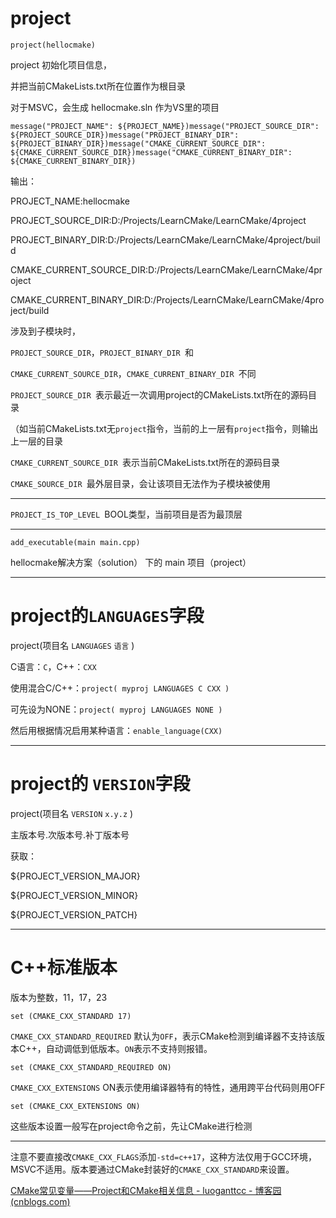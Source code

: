 # project

```
project(hellocmake)
```

project 初始化项目信息，

并把当前CMakeLists.txt所在位置作为根目录

对于MSVC，会生成 hellocmake.sln 作为VS里的项目

```
message("PROJECT_NAME": ${PROJECT_NAME})message("PROJECT_SOURCE_DIR": ${PROJECT_SOURCE_DIR})message("PROJECT_BINARY_DIR": ${PROJECT_BINARY_DIR})message("CMAKE_CURRENT_SOURCE_DIR": ${CMAKE_CURRENT_SOURCE_DIR})message("CMAKE_CURRENT_BINARY_DIR": ${CMAKE_CURRENT_BINARY_DIR})
```

输出：

PROJECT_NAME:hellocmake

PROJECT_SOURCE_DIR:D:/Projects/LearnCMake/LearnCMake/4project

PROJECT_BINARY_DIR:D:/Projects/LearnCMake/LearnCMake/4project/build

CMAKE_CURRENT_SOURCE_DIR:D:/Projects/LearnCMake/LearnCMake/4project

CMAKE_CURRENT_BINARY_DIR:D:/Projects/LearnCMake/LearnCMake/4project/build


涉及到子模块时，

`PROJECT_SOURCE_DIR`，`PROJECT_BINARY_DIR `和

`CMAKE_CURRENT_SOURCE_DIR`，`CMAKE_CURRENT_BINARY_DIR `不同

`PROJECT_SOURCE_DIR `表示最近一次调用project的CMakeLists.txt所在的源码目录

（如当前CMakeLists.txt无`project`指令，当前的上一层有`project`指令，则输出上一层的目录

`CMAKE_CURRENT_SOURCE_DIR `表示当前CMakeLists.txt所在的源码目录

`CMAKE_SOURCE_DIR `最外层目录，会让该项目无法作为子模块被使用

---

`PROJECT_IS_TOP_LEVEL `BOOL类型，当前项目是否为最顶层

---

```
add_executable(main main.cpp)
```

hellocmake解决方案（solution） 下的 main 项目（project）

---

# project的`LANGUAGES`字段

project(项目名 `LANGUAGES` `语言` )

C语言：`C`，C++：`CXX`

使用混合C/C++：`project( myproj LANGUAGES C CXX )`

可先设为NONE：`project( myproj LANGUAGES NONE )`

然后用根据情况启用某种语言：`enable_language(CXX)`

---

# project的 `VERSION`字段

project(项目名 `VERSION` `x.y.z` )

主版本号.次版本号.补丁版本号

获取：

${PROJECT_VERSION_MAJOR}

${PROJECT_VERSION_MINOR}

${PROJECT_VERSION_PATCH}

---



# C++标准版本

版本为整数，11，17，23

```
set (CMAKE_CXX_STANDARD 17)
```

`CMAKE_CXX_STANDARD_REQUIRED` 默认为`OFF`，表示CMake检测到编译器不支持该版本C++，自动调低到低版本。`ON`表示不支持则报错。

```
set (CMAKE_CXX_STANDARD_REQUIRED ON)
```

`CMAKE_CXX_EXTENSIONS` ON表示使用编译器特有的特性，通用跨平台代码则用OFF

```
set (CMAKE_CXX_EXTENSIONS ON)
```

这些版本设置一般写在project命令之前，先让CMake进行检测

---

注意不要直接改`CMAKE_CXX_FLAGS`添加`-std=c++17`，这种方法仅用于GCC环境，MSVC不适用。版本要通过CMake封装好的`CMAKE_CXX_STANDARD`来设置。


[CMake常见变量——Project和CMake相关信息 - luoganttcc - 博客园 (cnblogs.com)](https://www.cnblogs.com/luoganttcc/p/16604036.html)
